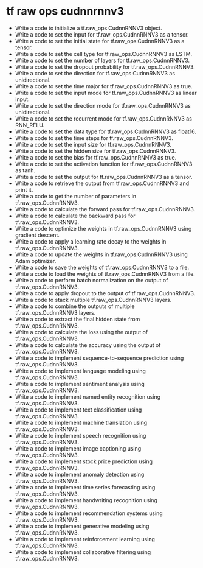 # tf raw ops cudnnrnnv3

- Write a code to initialize a tf.raw_ops.CudnnRNNV3 object.
- Write a code to set the input for tf.raw_ops.CudnnRNNV3 as a tensor.
- Write a code to set the initial state for tf.raw_ops.CudnnRNNV3 as a tensor.
- Write a code to set the cell type for tf.raw_ops.CudnnRNNV3 as LSTM.
- Write a code to set the number of layers for tf.raw_ops.CudnnRNNV3.
- Write a code to set the dropout probability for tf.raw_ops.CudnnRNNV3.
- Write a code to set the direction for tf.raw_ops.CudnnRNNV3 as unidirectional.
- Write a code to set the time major for tf.raw_ops.CudnnRNNV3 as true.
- Write a code to set the input mode for tf.raw_ops.CudnnRNNV3 as linear input.
- Write a code to set the direction mode for tf.raw_ops.CudnnRNNV3 as unidirectional.
- Write a code to set the recurrent mode for tf.raw_ops.CudnnRNNV3 as RNN_RELU.
- Write a code to set the data type for tf.raw_ops.CudnnRNNV3 as float16.
- Write a code to set the time steps for tf.raw_ops.CudnnRNNV3.
- Write a code to set the input size for tf.raw_ops.CudnnRNNV3.
- Write a code to set the hidden size for tf.raw_ops.CudnnRNNV3.
- Write a code to set the bias for tf.raw_ops.CudnnRNNV3 as true.
- Write a code to set the activation function for tf.raw_ops.CudnnRNNV3 as tanh.
- Write a code to set the output for tf.raw_ops.CudnnRNNV3 as a tensor.
- Write a code to retrieve the output from tf.raw_ops.CudnnRNNV3 and print it.
- Write a code to get the number of parameters in tf.raw_ops.CudnnRNNV3.
- Write a code to calculate the forward pass for tf.raw_ops.CudnnRNNV3.
- Write a code to calculate the backward pass for tf.raw_ops.CudnnRNNV3.
- Write a code to optimize the weights in tf.raw_ops.CudnnRNNV3 using gradient descent.
- Write a code to apply a learning rate decay to the weights in tf.raw_ops.CudnnRNNV3.
- Write a code to update the weights in tf.raw_ops.CudnnRNNV3 using Adam optimizer.
- Write a code to save the weights of tf.raw_ops.CudnnRNNV3 to a file.
- Write a code to load the weights of tf.raw_ops.CudnnRNNV3 from a file.
- Write a code to perform batch normalization on the output of tf.raw_ops.CudnnRNNV3.
- Write a code to apply dropout to the output of tf.raw_ops.CudnnRNNV3.
- Write a code to stack multiple tf.raw_ops.CudnnRNNV3 layers.
- Write a code to combine the outputs of multiple tf.raw_ops.CudnnRNNV3 layers.
- Write a code to extract the final hidden state from tf.raw_ops.CudnnRNNV3.
- Write a code to calculate the loss using the output of tf.raw_ops.CudnnRNNV3.
- Write a code to calculate the accuracy using the output of tf.raw_ops.CudnnRNNV3.
- Write a code to implement sequence-to-sequence prediction using tf.raw_ops.CudnnRNNV3.
- Write a code to implement language modeling using tf.raw_ops.CudnnRNNV3.
- Write a code to implement sentiment analysis using tf.raw_ops.CudnnRNNV3.
- Write a code to implement named entity recognition using tf.raw_ops.CudnnRNNV3.
- Write a code to implement text classification using tf.raw_ops.CudnnRNNV3.
- Write a code to implement machine translation using tf.raw_ops.CudnnRNNV3.
- Write a code to implement speech recognition using tf.raw_ops.CudnnRNNV3.
- Write a code to implement image captioning using tf.raw_ops.CudnnRNNV3.
- Write a code to implement stock price prediction using tf.raw_ops.CudnnRNNV3.
- Write a code to implement anomaly detection using tf.raw_ops.CudnnRNNV3.
- Write a code to implement time series forecasting using tf.raw_ops.CudnnRNNV3.
- Write a code to implement handwriting recognition using tf.raw_ops.CudnnRNNV3.
- Write a code to implement recommendation systems using tf.raw_ops.CudnnRNNV3.
- Write a code to implement generative modeling using tf.raw_ops.CudnnRNNV3.
- Write a code to implement reinforcement learning using tf.raw_ops.CudnnRNNV3.
- Write a code to implement collaborative filtering using tf.raw_ops.CudnnRNNV3.
